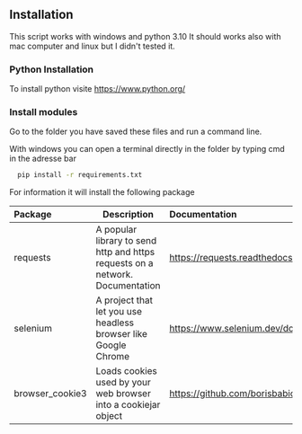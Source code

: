 
## Installation

This script works with windows and python 3.10
It should works also with mac computer and linux but I didn't tested it.

### Python Installation

To install python visite https://www.python.org/

### Install modules

Go to the folder you have saved these files and run a command line.

With windows you can open a terminal directly in the folder by typing cmd in the adresse bar

```bash
  pip install -r requirements.txt
```

For information it will install the following package 


| Package | Description                | Documentation |
| :-------- | ------------------------- |:---|
| requests | A popular library to send http and https requests on a network. Documentation | https://requests.readthedocs.io/en/latest/ |
| selenium | A project that let you use headless browser like Google Chrome | https://www.selenium.dev/documentation/ |
| browser_cookie3 | Loads cookies used by your web browser into a cookiejar object | https://github.com/borisbabic/browser_cookie3 |


